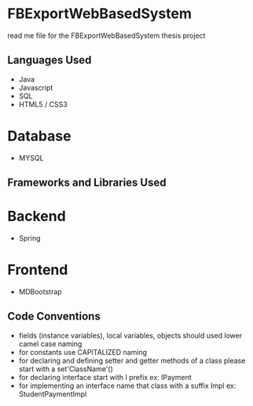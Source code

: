 # FBExportWebBasedSystem

read me file for the FBExportWebBasedSystem thesis project

## Languages Used
* Java
* Javascript
* SQL
* HTML5 / CSS3

# Database
* MYSQL

## Frameworks and Libraries Used 
# Backend
* Spring
# Frontend
* MDBootstrap


## Code Conventions

* fields (instance variables), local variables, objects should used lower camel case naming
* for constants use CAPITALIZED naming
* for declaring and defining setter and getter methods of a class please start with a set'ClassName'()
* for declaring interface start with I prefix ex: IPayment
* for implementing an interface name that class with a suffix Impl ex: StudentPaymentImpl



